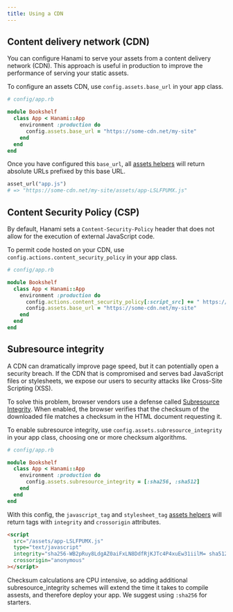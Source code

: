 ```yaml
---
title: Using a CDN
---
```


## Content delivery network (CDN)

You can configure Hanami to serve your assets from a content delivery network (CDN). This approach is useful in production to improve the performance of serving your static assets.

To configure an assets CDN, use `config.assets.base_url` in your app class.

```ruby
# config/app.rb

module Bookshelf
  class App < Hanami::App
    environment :production do
      config.assets.base_url = "https://some-cdn.net/my-site"
    end
  end
end
```

Once you have configured this `base_url`, all [assets helpers](v2.2/helpers/assets) will return absolute URLs prefixed by this base URL.

```ruby
asset_url("app.js")
# => "https://some-cdn.net/my-site/assets/app-LSLFPUMX.js"
```

## Content Security Policy (CSP)

By default, Hanami sets a `Content-Security-Policy` header that does not allow for the execution of external JavaScript code.

To permit code hosted on your CDN, use `config.actions.content_security_policy` in your app class.

```ruby
# config/app.rb

module Bookshelf
  class App < Hanami::App
    environment :production do
      config.actions.content_security_policy[:script_src] += " https://some-cdn.net"
      config.assets.base_url = "https://some-cdn.net/my-site"
    end
  end
end
```

## Subresource integrity

A CDN can dramatically improve page speed, but it can potentially open a security breach. If the CDN that is compromised and serves bad JavaScript files or stylesheets, we expose our users to security attacks like Cross-Site Scripting (XSS).

To solve this problem, browser vendors use a defense called [Subresource Integrity](https://developer.mozilla.org/en-US/docs/Web/Security/Subresource_Integrity). When enabled, the browser verifies that the checksum of the downloaded file matches a checksum in the HTML document requesting it.

To enable subresource integrity, use `config.assets.subresource_integrity` in your app class, choosing one or more checksum algorithms.

```ruby
# config/app.rb

module Bookshelf
  class App < Hanami::App
    environment :production do
      config.assets.subresource_integrity = [:sha256, :sha512]
    end
  end
end
```

With this config, the `javascript_tag` and `stylesheet_tag` [assets helpers](v2.2/helpers/assets) will return tags with `integrity` and `crossorigin` attributes.

```html
<script
  src="/assets/app-LSLFPUMX.js"
  type="text/javascript"
  integrity="sha256-WB2pRuy8LdgAZ0aiFxLN8DdfRjKJTc4P4xuEw31iilM= sha512-4gegSER1uqxBvmlb/O9CJypUpRWR49SniwUjOcK2jifCRjFptwGKplFWGlGJ1yms+nSlkjpNCS/Lk9GoKI1Kew=="
  crossorigin="anonymous"
></script>
```

Checksum calculations are CPU intensive, so adding additional subresource_integrity schemes will extend the time it takes to compile assests, and therefore deploy your app. We suggest using `:sha256` for starters.
